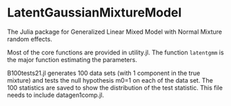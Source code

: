# LatentGaussianMixtureModel


The Julia package for Generalized Linear Mixed Model with Normal Mixture random effects. 

Most of the core functions are provided in utility.jl. The function `latentgmm` is the major function estimating the parameters. 

B100tests21.jl generates 100 data sets (with 1 component in the true mixture) and tests the null hypothesis m0=1 on each of the data set. The 100 statistics are saved to show the distribution of the test statistic. This file needs to include datagen1comp.jl. 
